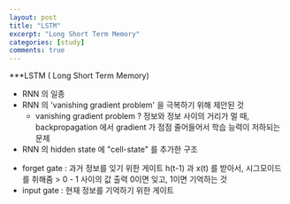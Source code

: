 ```yaml
---
layout: post
title: "LSTM"
excerpt: "Long Short Term Memory"
categories: [study]
comments: true
---
```



***LSTM ( Long Short Term Memory)

- RNN 의 일종
- RNN 의 'vanishing gradient problem' 을 극복하기 위해 제안된 것
    * vanishing gradient problem ?
      정보와 정보 사이의 거리가 멀 때, backpropagation 에서 gradient 가 점점 줄어들어서
      학습 능력이 저하되는 문제
- RNN 의 hidden state 에 "cell-state" 를 추가한 구조

+ forget gate : 과거 정보를 잊기 위한 게이트
                h(t-1) 과 x(t) 를 받아서, 시그모이드를 취해줌 > 0 - 1 사이의 값 출력
                0이면 잊고, 1이면 기억하는 것
+ input gate : 현재 정보를 기억하기 위한 게이트

